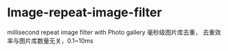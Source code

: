 # Image-repeat-image-filter
millisecond repeat image filter with Photo gallery 毫秒级图片库去重， 去重效率与图片库数量无关，0.1~10ms
